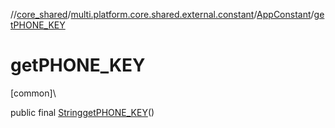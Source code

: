 //[core_shared](../../../index.md)/[multi.platform.core.shared.external.constant](../index.md)/[AppConstant](index.md)/[getPHONE_KEY](get-p-h-o-n-e_-k-e-y.md)

# getPHONE_KEY

[common]\

public final [String](https://docs.oracle.com/javase/8/docs/api/java/lang/String.html)[getPHONE_KEY](get-p-h-o-n-e_-k-e-y.md)()
